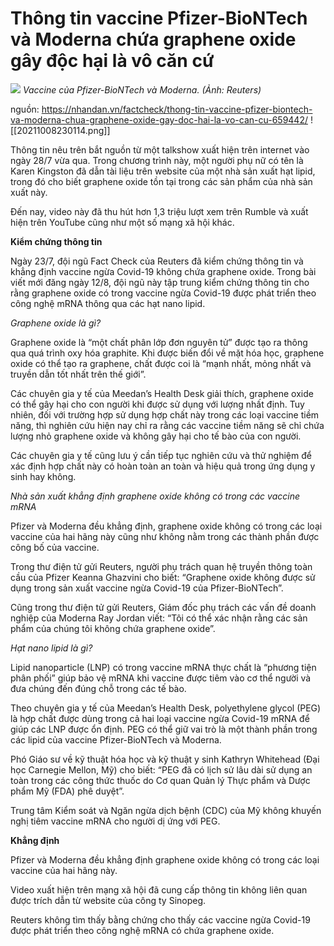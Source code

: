 # Thông tin vaccine Pfizer-BioNTech và Moderna chứa graphene oxide gây độc hại là vô căn cứ

![](https://img.nhandan.com.vn/Files/Images/2021/08/12/VACCINE-1628744256269.jpg) _Vaccine của Pfizer-BioNTech và Moderna. (Ảnh: Reuters)_

nguồn: https://nhandan.vn/factcheck/thong-tin-vaccine-pfizer-biontech-va-moderna-chua-graphene-oxide-gay-doc-hai-la-vo-can-cu-659442/
![[20211008230114.png]]

Thông tin nêu trên bắt nguồn từ một talkshow xuất hiện trên internet vào ngày 28/7 vừa qua. Trong chương trình này, một người phụ nữ có tên là Karen Kingston đã dẫn tài liệu trên website của một nhà sản xuất hạt lipid, trong đó cho biết graphene oxide tồn tại trong các sản phẩm của nhà sản xuất này.

Đến nay, video này đã thu hút hơn 1,3 triệu lượt xem trên Rumble và xuất hiện trên YouTube cũng như một số mạng xã hội khác. 

**Kiểm chứng thông tin**

Ngày 23/7, đội ngũ Fact Check của Reuters đã kiểm chứng thông tin và khẳng định vaccine ngừa Covid-19 không chứa graphene oxide. Trong bài viết mới đăng ngày 12/8, đội ngũ này tập trung kiểm chứng thông tin cho rằng graphene oxide có trong vaccine ngừa Covid-19 được phát triển theo công nghệ mRNA thông qua các hạt nano lipid.

_Graphene oxide là gì?_

Graphene oxide là “một chất phân lớp đơn nguyên tử” được tạo ra thông qua quá trình oxy hóa graphite. Khi được biến đổi về mặt hóa học, graphene oxide có thể tạo ra graphene, chất được coi là “mạnh nhất, mỏng nhất và truyền dẫn tốt nhất trên thế giới”. 

Các chuyên gia y tế của Meedan’s Health Desk giải thích, graphene oxide có thể gây hại cho con người khi được sử dụng với lượng nhất định. Tuy nhiên, đối với trường hợp sử dụng hợp chất này trong các loại vaccine tiềm năng, thì nghiên cứu hiện nay chỉ ra rằng các vaccine tiềm năng sẽ chỉ chứa lượng nhỏ graphene oxide và không gây hại cho tế bào của con người.

Các chuyên gia y tế cũng lưu ý cần tiếp tục nghiên cứu và thử nghiệm để xác định hợp chất này có hoàn toàn an toàn và hiệu quả trong ứng dụng y sinh hay không. 

_Nhà sản xuất khẳng định graphene oxide không có trong các vaccine mRNA_

Pfizer và Moderna đều khẳng định, graphene oxide không có trong các loại vaccine của hai hãng này cũng như không nằm trong các thành phần được công bố của vaccine. 

Trong thư điện tử gửi Reuters, người phụ trách quan hệ truyền thông toàn cầu của Pfizer Keanna Ghazvini cho biết: “Graphene oxide không được sử dụng trong sản xuất vaccine ngừa Covid-19 của Pfizer-BioNTech”.

Cũng trong thư điện tử gửi Reuters, Giám đốc phụ trách các vấn đề doanh nghiệp của Moderna Ray Jordan viết: “Tôi có thể xác nhận rằng các sản phẩm của chúng tôi không chứa graphene oxide”.

_Hạt nano lipid là gì?_ 

Lipid nanoparticle (LNP) có trong vaccine mRNA thực chất là “phương tiện phân phối” giúp bảo vệ mRNA khi vaccine được tiêm vào cơ thể người và đưa chúng đến đúng chỗ trong các tế bào. 

Theo chuyên gia y tế của Meedan’s Health Desk, polyethylene glycol (PEG) là hợp chất được dùng trong cả hai loại vaccine ngừa Covid-19 mRNA để giúp các LNP được ổn định. PEG có thể giữ vai trò là một thành phần trong các lipid của vaccine Pfizer-BioNTech và Moderna.

Phó Giáo sư về kỹ thuật hóa học và kỹ thuật y sinh Kathryn Whitehead (Đại học Carnegie Mellon, Mỹ) cho biết: “PEG đã có lịch sử lâu dài sử dụng an toàn trong các công thức thuốc do Cơ quan Quản lý Thực phẩm và Dược phẩm Mỹ (FDA) phê duyệt”.

Trung tâm Kiểm soát và Ngăn ngừa dịch bệnh (CDC) của Mỹ không khuyến nghị tiêm vaccine mRNA cho người dị ứng với PEG.

**Khẳng định**

Pfizer và Moderna đều khẳng định graphene oxide không có trong các loại vaccine của hai hãng này.

Video xuất hiện trên mạng xã hội đã cung cấp thông tin không liên quan được trích dẫn từ website của công ty Sinopeg.

Reuters không tìm thấy bằng chứng cho thấy các vaccine ngừa Covid-19 được phát triển theo công nghệ mRNA có chứa graphene oxide.